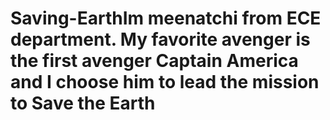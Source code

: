 # Saving-EarthIm meenatchi from ECE department. My favorite avenger is the first avenger Captain America and I choose him to lead the mission to Save the Earth
